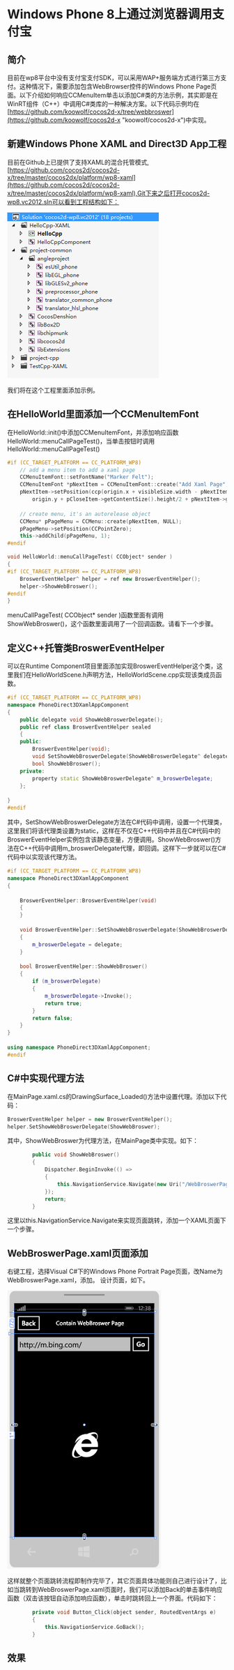 # Windows Phone 8上通过浏览器调用支付宝

## 简介

目前在wp8平台中没有支付宝支付SDK，可以采用WAP+服务端方式进行第三方支付。这种情况下，需要添加包含WebBrowser控件的Windows Phone Page页面。以下介绍如何响应CCMenuItem单击以添加C#类的方法示例，其实即是在WinRT组件（C++）中调用C#类库的一种解决方案。以下代码示例均在[https://github.com/koowolf/cocos2d-x/tree/webbroswer](https://github.com/koowolf/cocos2d-x "koowolf/cocos2d-x")中实现。

## 新建Windows Phone XAML and Direct3D App工程

目前在Github上已提供了支持XAML的混合托管模式,[https://github.com/cocos2d/cocos2d-x/tree/master/cocos2dx/platform/wp8-xaml](https://github.com/cocos2d/cocos2d-x/tree/master/cocos2dx/platform/wp8-xaml),Git下来之后打开cocos2d-wp8.vc2012.sln可以看到工程结构如下：

![application](res/1.png)

我们将在这个工程里面添加示例。

## 在HelloWorld里面添加一个CCMenuItemFont ##

在HelloWorld::init()中添加CCMenuItemFont，并添加响应函数HelloWorld::menuCallPageTest()，当单击按钮时调用HelloWorld::menuCallPageTest()

``` c++
#if (CC_TARGET_PLATFORM == CC_PLATFORM_WP8)
	// add a menu item to add a xaml page
	CCMenuItemFont::setFontName("Marker Felt");
	CCMenuItemFont *pNextItem = CCMenuItemFont::create("Add Xaml Page", this, menu_selector(HelloWorld::menuCallPageTest));
	pNextItem->setPosition(ccp(origin.x + visibleSize.width - pNextItem->getContentSize().width / 2, 
		origin.y + pCloseItem->getContentSize().height/2 + pNextItem->getContentSize().height + 10));

	// create menu, it's an autorelease object
	CCMenu* pPageMenu = CCMenu::create(pNextItem, NULL);
	pPageMenu->setPosition(CCPointZero);
	this->addChild(pPageMenu, 1);
#endif

```

``` c++
void HelloWorld::menuCallPageTest( CCObject* sender )
{
#if (CC_TARGET_PLATFORM == CC_PLATFORM_WP8)
	BroswerEventHelper^ helper = ref new BroswerEventHelper(); 
	helper->ShowWebBroswer();
#endif
}

```

menuCallPageTest( CCObject* sender )函数里面有调用ShowWebBroswer()，这个函数里面调用了一个回调函数。请看下一个步骤。

## 定义C++托管类BroswerEventHelper ##

可以在Runtime Component项目里面添加实现BroswerEventHelper这个类，这里我们在HelloWorldScene.h声明方法，HelloWorldScene.cpp实现该类成员函数。

``` c++
#if (CC_TARGET_PLATFORM == CC_PLATFORM_WP8)
namespace PhoneDirect3DXamlAppComponent
{
	public delegate void ShowWebBroswerDelegate();
	public ref class BroswerEventHelper sealed
	{
	public:
		BroswerEventHelper(void);
		void SetShowWebBroswerDelegate(ShowWebBroswerDelegate^ delegate);
		bool ShowWebBroswer();
	private:
		property static ShowWebBroswerDelegate^ m_broswerDelegate;
	};

}
#endif

```

其中，SetShowWebBroswerDelegate方法在C#代码中调用，设置一个代理类，这里我们将该代理类设置为static，这样在不仅在C++代码中并且在C#代码中的BroswerEventHelper实例包含该静态变量，方便调用。ShowWebBroswer()方法在C++代码中调用m_broswerDelegate代理，即回调。这样下一步就可以在C#代码中以实现该代理方法。

``` c++
#if (CC_TARGET_PLATFORM == CC_PLATFORM_WP8)
namespace PhoneDirect3DXamlAppComponent
{

	BroswerEventHelper::BroswerEventHelper(void)
	{
	}

	void BroswerEventHelper::SetShowWebBroswerDelegate(ShowWebBroswerDelegate^ delegate)
	{
		m_broswerDelegate = delegate;
	}

	bool BroswerEventHelper::ShowWebBroswer()
	{
		if (m_broswerDelegate)
		{
			m_broswerDelegate->Invoke();
			return true;
		}
		return false;
	}
}

using namespace PhoneDirect3DXamlAppComponent;
#endif

```

## C#中实现代理方法 ##

在MainPage.xaml.cs的DrawingSurface_Loaded()方法中设置代理。添加以下代码：

``` c++
BroswerEventHelper helper = new BroswerEventHelper();
helper.SetShowWebBroswerDelegate(ShowWebBroswer);

```

其中，ShowWebBroswer为代理方法，在MainPage类中实现。如下：

``` c++
        public void ShowWebBroswer()
        {
            Dispatcher.BeginInvoke(() =>
            {
                this.NavigationService.Navigate(new Uri("/WebBroswerPage.xaml", UriKind.Relative));
            });
            return;
        }

```

这里以this.NavigationService.Navigate来实现页面跳转，添加一个XAML页面下一个步骤。

## WebBroswerPage.xaml页面添加 ##

右键工程，选择Visual C#下的Windows Phone Portrait Page页面，改Name为WebBroswerPage.xaml，添加。
设计页面，如下。

![application](res/2.png)

这样就整个页面跳转流程即制作完毕了，其它页面具体功能则自己进行设计了，比如当跳转到WebBroswerPage.xaml页面时，我们可以添加Back的单击事件响应函数（双击该按钮自动添加响应函数），单击时跳转回上一个界面。代码如下：

``` c++
        private void Button_Click(object sender, RoutedEventArgs e)
        {
            this.NavigationService.GoBack();
        }

```

## 效果 ##

